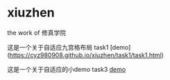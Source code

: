 # xiuzhen
the work of 修真学院

这是一个关于自适应九宫格布局 task1
 [demo] (https://cyz980908.github.io/xiuzhen/task1/task1.html)   

这是一个关于自适应的小demo  task3
 [demo](https://cyz980908.github.io/xiuzhen/task3/task3.html)   

